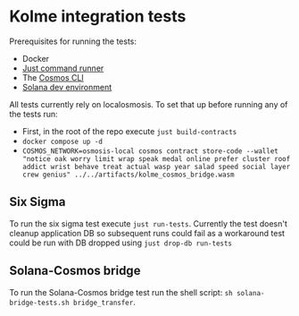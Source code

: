 # Kolme integration tests

Prerequisites for running the tests:
 - Docker
 - [Just command runner](https://just.systems/man/en/packages.html)
 - The [Cosmos CLI](https://github.com/fpco/cosmos-rs/tree/main)
 - [Solana dev environment](https://solana.com/docs/intro/installation)

All tests currently rely on localosmosis. To set that up before running any of the tests run:
 - First, in the root of the repo execute `just build-contracts`
 - `docker compose up -d`
 - `COSMOS_NETWORK=osmosis-local cosmos contract store-code --wallet "notice oak worry limit wrap speak medal online prefer cluster roof addict wrist behave treat actual wasp year salad speed social layer crew genius" ../../artifacts/kolme_cosmos_bridge.wasm`

## Six Sigma
To run the six sigma test execute `just run-tests`. Currently the test doesn't cleanup
application DB so subsequent runs could fail as a workaround test could be run with DB
dropped using `just drop-db run-tests`

## Solana-Cosmos bridge
To run the Solana-Cosmos bridge test run the shell script: `sh solana-bridge-tests.sh bridge_transfer`.
